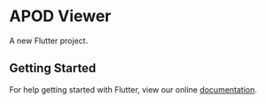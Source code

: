 # APOD Viewer

A new Flutter project.

## Getting Started

For help getting started with Flutter, view our online
[documentation](https://flutter.io/).
